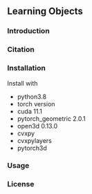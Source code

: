 ## Learning Objects

### Introduction

### Citation

### Installation

Install with 
- python3.8
- torch version
- cuda 11.1
- pytorch_geometric 2.0.1
- open3d 0.13.0
- cvxpy
- cvxpylayers 
- pytorch3d


### Usage

### License
